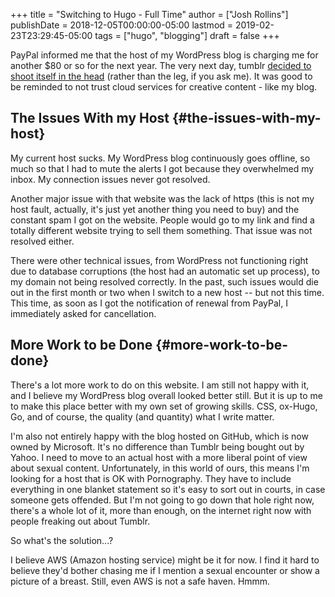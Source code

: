 +++
title = "Switching to Hugo - Full Time"
author = ["Josh Rollins"]
publishDate = 2018-12-05T00:00:00-05:00
lastmod = 2019-02-23T23:29:45-05:00
tags = ["hugo", "blogging"]
draft = false
+++

PayPal informed me that the host of my WordPress blog is charging me for another $80 or so for the next year. The very next day, tumblr [decided to shoot itself in the head](https://tumblr.zendesk.com/hc/en-us/articles/231885248-Sensitive-content) (rather than the leg, if you ask me). It was good to be reminded to not trust cloud services for creative content - like my blog.

<!--more-->


## The Issues With my Host {#the-issues-with-my-host}

My current host sucks. My WordPress blog continuously goes offline, so much so that I had to mute the alerts I got because they overwhelmed my inbox. My connection issues never got resolved.

Another major issue with that website was the lack of https (this is not my host fault, actually, it's just yet another thing you need to buy) and the constant spam I got on the website. People would go to my link and find a totally different website trying to sell them something. That issue was not resolved either.

There were other technical issues, from WordPress not functioning right due to database corruptions (the host had an automatic set up process), to my domain not being resolved correctly. In the past, such issues would die out in the first month or two when I switch to a new host -- but not this time. This time, as soon as I got the notification of renewal from PayPal, I immediately asked for cancellation.


## More Work to be Done {#more-work-to-be-done}

There's a lot more work to do on this website. I am still not happy with it, and I believe my WordPress blog overall looked better still. But it is up to me to make this place better with my own set of growing skills. CSS, ox-Hugo, Go, and of course, the quality (and quantity) what I write matter.

I'm also not entirely happy with the blog hosted on GitHub, which is now owned by Microsoft. It's no difference than Tumblr being bought out by Yahoo. I need to move to an actual host with a more liberal point of view about sexual content. Unfortunately, in this world of ours, this means I'm looking for a host that is OK with Pornography. They have to include everything in one blanket statement so it's easy to sort out in courts, in case someone gets offended. But I'm not going to go down that hole right now, there's a whole lot of it, more than enough, on the internet right now with people freaking out about Tumblr.

So what's the solution...?

I believe AWS (Amazon hosting service) might be it for now. I find it hard to believe they'd bother chasing me if I mention a sexual encounter or show a picture of a breast. Still, even AWS is not a safe haven. Hmmm.